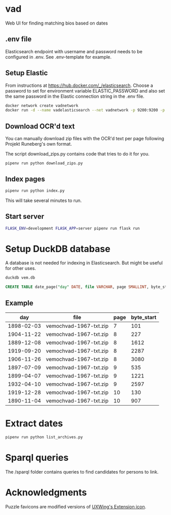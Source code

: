 # vad
Web UI for finding matching bios based on dates

## .env file
Elasticsearch endpoint with username and password needs to be configured in .env. See .env-template for example.

## Setup Elastic

From instructions at https://hub.docker.com/_/elasticsearch. Choose a password to set for environment variable ELASTIC_PASSWORD and also set the same password in the Elastic connection string in the .env file.


````bash
docker network create vadnetwork
docker run -d --name vadelasticsearch --net vadnetwork -p 9200:9200 -p 9300:9300 -e ELASTIC_PASSWORD={PASSWORD SAME AS IN .env} -e "discovery.type=single-node"  elasticsearch:8.2.2
````

## Download OCR'd text
You can manually download zip files with the OCR'd text per page following Projekt Runeberg's own format. 

The script download_zips.py contains code that tries to do it for you.
````
pipenv run python download_zips.py
````

## Index pages
````bash
pipenv run python index.py
````
This will take several minutes to run.

## Start server

````bash
FLASK_ENV=development FLASK_APP=server pipenv run flask run
````

# Setup DuckDB database

A database is not needed for indexing in Elasticsearch. But might be useful for other uses. 

````bash
duckdb vem.db
````

````SQL
CREATE TABLE date_page("day" DATE, file VARCHAR, page SMALLINT, byte_start SMALLINT);
````

## Example

|    day     |          file          | page | byte_start |
|------------|------------------------|------|------------|
| 1898-02-03 | vemochvad-1967-txt.zip | 7    | 101        |
| 1904-11-22 | vemochvad-1967-txt.zip | 8    | 227        |
| 1889-12-08 | vemochvad-1967-txt.zip | 8    | 1612       |
| 1919-09-20 | vemochvad-1967-txt.zip | 8    | 2287       |
| 1906-11-26 | vemochvad-1967-txt.zip | 8    | 3080       |
| 1897-07-09 | vemochvad-1967-txt.zip | 9    | 535        |
| 1899-04-07 | vemochvad-1967-txt.zip | 9    | 1221       |
| 1932-04-10 | vemochvad-1967-txt.zip | 9    | 2597       |
| 1919-12-28 | vemochvad-1967-txt.zip | 10   | 130        |
| 1890-11-04 | vemochvad-1967-txt.zip | 10   | 907        |

# Extract dates

````bash
pipenv run python list_archives.py
````

# Sparql queries

The /sparql folder contains queries to find candidates for persons to link.

# Acknowledgments
Puzzle favicons are modified versions of [UXWing's Extension icon](https://uxwing.com/extension-icon/). 
